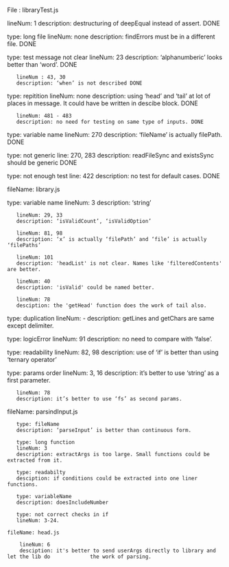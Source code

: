 File : libraryTest.js

   lineNum: 1
   description: destructuring of deepEqual instead of assert. DONE

   type: long file
       lineNum: none
       description: findErrors must be in a different file. DONE

   type: test message not clear
       lineNum: 23
       description: ‘alphanumberic’ looks better than ‘word’. DONE

       lineNum : 43, 30
       description: ‘when’ is not described DONE

   type: repitition
       lineNum: none
       description: using ‘head’ and ‘tail’ at lot of places in message. It could have be written in descibe block. DONE

       lineNum: 481 - 483
       description: no need for testing on same type of inputs. DONE

   type: variable name
       lineNum: 270
       description: ‘fileName’ is actually filePath. DONE 

   type: not generic
       line: 270, 283
       description: readFileSync and existsSync should be generic DONE

   type: not enough test
       line: 422
       description: no test for default cases. DONE

fileName: library.js

   type: variable name
       lineNum: 3
       description: ‘string’

       lineNum: 29, 33
       description: ‘isValidCount’, ‘isValidOption’

       lineNum: 81, 98
       description: ‘x’ is actually ‘filePath’ and ‘file’ is actually ‘filePaths’

       lineNum: 101
       description: 'headList' is not clear. Names like 'filteredContents' are better.

       lineNum: 40
       description: 'isValid' could be named better.

       lineNum: 78
       desciption: the 'getHead' function does the work of tail also.

   type: duplication
       lineNum: -
       description: getLines and getChars are same except delimiter.

   type: logicError
       lineNum: 91
       description: no need to compare with ‘false’.

   type: readability
       lineNum: 82, 98
       description: use of ‘if’ is better than using ‘ternary operator’

   type: params order
       lineNum: 3, 16
       description: it’s better to use ‘string’ as a first parameter.

       lineNum: 78
       description: it’s better to use ‘fs’ as second params.

   fileName: parsindInput.js

       type: fileName
       description: ‘parseInput’ is better than continuous form.

       type: long function
       lineNum: 3
       description: extractArgs is too large. Small functions could be extracted from it.

       type: readabilty
       desciption: if conditions could be extracted into one liner functions.

       type: variableName
       description: doesIncludeNumber

       type: not correct checks in if
       lineNum: 3-24.

    fileName: head.js

        lineNum: 6
        desciption: it's better to send userArgs directly to library and let the lib do             the work of parsing.
